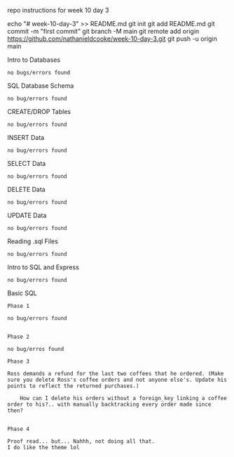 repo instructions for week 10 day 3

echo "# week-10-day-3" >> README.md
git init
git add README.md
git commit -m "first commit"
git branch -M main
git remote add origin https://github.com/nathanieldcooke/week-10-day-3.git
git push -u origin main


Intro to Databases

    no bugs/errors found


SQL Database Schema

    no bug/errors found


CREATE/DROP Tables

    no bug/errors found

INSERT Data

    no bug/errors found

SELECT Data

    no bug/errors found


DELETE Data

    no bug/errors found


UPDATE Data

    no bug/errors found


Reading .sql Files

    no bug/errors found


Intro to SQL and Express

    no bug/errors found


Basic SQL

    Phase 1

    no bug/errors found


    Phase 2 

    no bug/erros found

    Phase 3

    Ross demands a refund for the last two coffees that he ordered. (Make sure you delete Ross's coffee orders and not anyone else's. Update his points to reflect the returned purchases.)

        How can I delete his orders without a foreign_key linking a coffee order to his?.. with manually backtracking every order made since then?

    
    Phase 4

    Proof read... but... Nahhh, not doing all that. 
    I do like the theme lol
    
